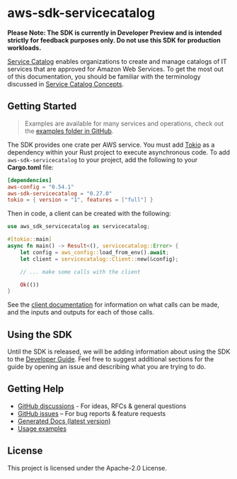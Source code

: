# aws-sdk-servicecatalog

**Please Note: The SDK is currently in Developer Preview and is intended strictly for
feedback purposes only. Do not use this SDK for production workloads.**

[Service Catalog](http://aws.amazon.com/servicecatalog) enables organizations to create and manage catalogs of IT services that are approved for Amazon Web Services. To get the most out of this documentation, you should be familiar with the terminology discussed in [Service Catalog Concepts](http://docs.aws.amazon.com/servicecatalog/latest/adminguide/what-is_concepts.html).

## Getting Started

> Examples are available for many services and operations, check out the
> [examples folder in GitHub](https://github.com/awslabs/aws-sdk-rust/tree/main/examples).

The SDK provides one crate per AWS service. You must add [Tokio](https://crates.io/crates/tokio)
as a dependency within your Rust project to execute asynchronous code. To add `aws-sdk-servicecatalog` to
your project, add the following to your **Cargo.toml** file:

```toml
[dependencies]
aws-config = "0.54.1"
aws-sdk-servicecatalog = "0.27.0"
tokio = { version = "1", features = ["full"] }
```

Then in code, a client can be created with the following:

```rust
use aws_sdk_servicecatalog as servicecatalog;

#[tokio::main]
async fn main() -> Result<(), servicecatalog::Error> {
    let config = aws_config::load_from_env().await;
    let client = servicecatalog::Client::new(&config);

    // ... make some calls with the client

    Ok(())
}
```

See the [client documentation](https://docs.rs/aws-sdk-servicecatalog/latest/aws_sdk_servicecatalog/client/struct.Client.html)
for information on what calls can be made, and the inputs and outputs for each of those calls.

## Using the SDK

Until the SDK is released, we will be adding information about using the SDK to the
[Developer Guide](https://docs.aws.amazon.com/sdk-for-rust/latest/dg/welcome.html). Feel free to suggest
additional sections for the guide by opening an issue and describing what you are trying to do.

## Getting Help

* [GitHub discussions](https://github.com/awslabs/aws-sdk-rust/discussions) - For ideas, RFCs & general questions
* [GitHub issues](https://github.com/awslabs/aws-sdk-rust/issues/new/choose) – For bug reports & feature requests
* [Generated Docs (latest version)](https://awslabs.github.io/aws-sdk-rust/)
* [Usage examples](https://github.com/awslabs/aws-sdk-rust/tree/main/examples)

## License

This project is licensed under the Apache-2.0 License.

